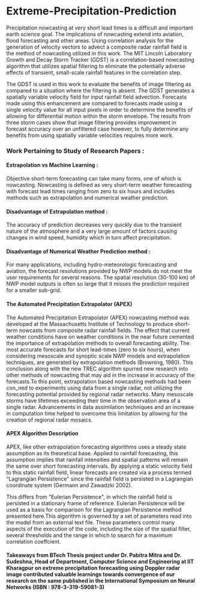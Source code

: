 
# Extreme-Precipitation-Prediction
Precipitation nowcasting at very short lead times is a difficult and important earth science goal. The implications of nowcasting extend into aviation, flood forecasting and other areas. Using correlation analysis for the generation of velocity vectors to advect a composite radar rainfall field is the method of nowcasting utilized in this work. The MIT Lincoln Laboratory Growth and Decay Storm Tracker (GDST) is a correlation-based nowcasting algorithm that utilizes spatial filtering to eliminate the potentially adverse effects of transient, small-scale rainfall features in the correlation step.
     
The GDST is used in this work to evaluate the benefits of image filtering as compared to a situation where the filtering is absent. The GDST generates a spatially variable velocity field for input rainfall field advection. Forecasts made using this enhancement are compared to forecasts made using a single velocity value for all input pixels in order to determine the benefits of allowing for differential motion within the storm envelope. The results from three storm cases show that image filtering provides improvement in forecast accuracy over an unfiltered case however, to fully determine any benefits from using spatially variable velocities requires more work.

### Work Pertaining to Study of Research Papers :
#### Extrapolation vs Machine Learning :
Objective short-term forecasting can take many forms, one of which is nowcasting. Nowcasting is defined as very short-term weather forecasting with forecast lead times ranging from zero to six hours and includes methods such as extrapolation and numerical weather prediction.

#### Disadvantage of Extrapolation method :
The accuracy of prediction decreases very quickly due to the transient nature of the atmosphere and a very large amount of factors causing changes in wind speed, humidity which in turn affect precipitation.

#### Disadvantage of Numerical Weather Prediction method :
For many applications, including hydro-meteorologic forecasting and aviation, the forecast resolutions provided by NWP models do not meet the user requirements for several reasons. The spatial resolution (30-100 km) of NWP model outputs is often so large that it misses the prediction required for a smaller sub-grid.


#### The Automated Precipitation Extrapolator (APEX)
The Automated Precipitation Extrapolator (APEX) nowcasting method was developed at the Massachusetts Institute of Technology to produce short-term nowcasts from composite radar rainfall fields. 
	The effect that current weather conditions have on weather conditions in the near future cemented the importance of extrapolation methods to overall forecasting ability. The most accurate forecasts for short lead-times (zero to six hours), when considering
mesoscale and synoptic scale NWP models and extrapolation techniques, are generated by extrapolation methods (Browning, 1980). This conclusion along with the new TREC algorithm spurred new research into other methods of nowcasting that may aid in the increase in accuracy of the forecasts.To this point, extrapolation based nowcasting methods had been con_ned to experiments using data from a single radar, not utilizing the forecasting potential provided
by regional radar networks. Many mesoscale storms have lifetimes exceeding their time in the observation area of a single radar. Advancements in data assimilation techniques and an increase in computation time helped to overcome this limitation
by allowing for the creation of regional radar mosaics.


#### APEX Algorithm Description

APEX, like other extrapolation forecasting algorithms uses a steady state assumption as its theoretical base. Applied to rainfall forecasting, this assumption implies that rainfall intensities and spatial patterns will remain the same over short forecasting
intervals. By applying a static velocity field to this static rainfall field, linear forecasts are created via a process termed “Lagrangian Persistence" since the rainfall field is persisted in a Lagrangian coordinate system (Germann and Zawadzki 2002).

This differs from “Eulerian Persistence", in which the rainfall field is persisted in a stationary frame of reference. Eulerian Persistence will be used as a basis for comparison for the Lagrangian Persistence method presented here.This algorithm is governed by a set of parameters read into the model from an external text file. These parameters control many aspects of the execution of the code, including the size of the spatial filter, several thresholds and the range in which
to search for a maximum correlation coeffcient.


#### Takeaways from BTech Thesis project under Dr. Pabitra Mitra and Dr. Sudeshna, Head of Department, Computer Science and Engineering at IIT Kharagpur  on extreme precipitation forecasting using Doppler radar image contributed valuable learnings towards convergence of our research on the same published in the International Symposium on Neural Networks (ISBN : 978-3-319-59081-3) 

